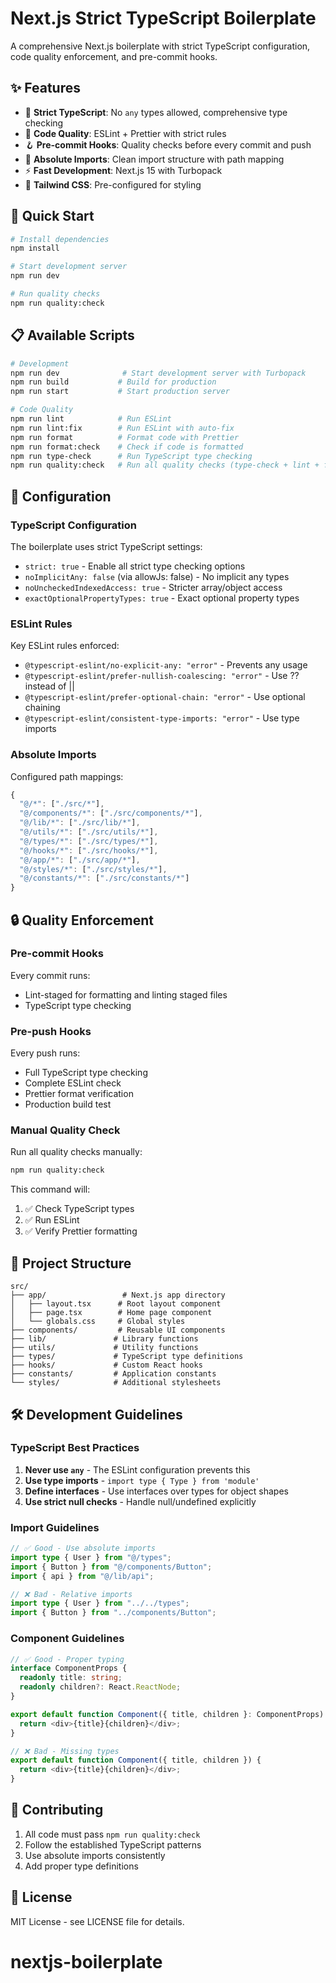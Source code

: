 # Next.js Strict TypeScript Boilerplate

A comprehensive Next.js boilerplate with strict TypeScript configuration, code quality enforcement, and pre-commit hooks.

## ✨ Features

- 🔵 **Strict TypeScript**: No `any` types allowed, comprehensive type checking
- 🧹 **Code Quality**: ESLint + Prettier with strict rules
- 🪝 **Pre-commit Hooks**: Quality checks before every commit and push
- 📁 **Absolute Imports**: Clean import structure with path mapping
- ⚡ **Fast Development**: Next.js 15 with Turbopack
- 🎨 **Tailwind CSS**: Pre-configured for styling

## 🚀 Quick Start

```bash
# Install dependencies
npm install

# Start development server
npm run dev

# Run quality checks
npm run quality:check
```

## 📋 Available Scripts

```bash
# Development
npm run dev              # Start development server with Turbopack
npm run build           # Build for production
npm run start           # Start production server

# Code Quality
npm run lint            # Run ESLint
npm run lint:fix        # Run ESLint with auto-fix
npm run format          # Format code with Prettier
npm run format:check    # Check if code is formatted
npm run type-check      # Run TypeScript type checking
npm run quality:check   # Run all quality checks (type-check + lint + format)
```

## 🔧 Configuration

### TypeScript Configuration

The boilerplate uses strict TypeScript settings:

- `strict: true` - Enable all strict type checking options
- `noImplicitAny: false` (via allowJs: false) - No implicit any types
- `noUncheckedIndexedAccess: true` - Stricter array/object access
- `exactOptionalPropertyTypes: true` - Exact optional property types

### ESLint Rules

Key ESLint rules enforced:

- `@typescript-eslint/no-explicit-any: "error"` - Prevents any usage
- `@typescript-eslint/prefer-nullish-coalescing: "error"` - Use ?? instead of ||
- `@typescript-eslint/prefer-optional-chain: "error"` - Use optional chaining
- `@typescript-eslint/consistent-type-imports: "error"` - Use type imports

### Absolute Imports

Configured path mappings:

```typescript
{
  "@/*": ["./src/*"],
  "@/components/*": ["./src/components/*"],
  "@/lib/*": ["./src/lib/*"],
  "@/utils/*": ["./src/utils/*"],
  "@/types/*": ["./src/types/*"],
  "@/hooks/*": ["./src/hooks/*"],
  "@/app/*": ["./src/app/*"],
  "@/styles/*": ["./src/styles/*"],
  "@/constants/*": ["./src/constants/*"]
}
```

## 🔒 Quality Enforcement

### Pre-commit Hooks

Every commit runs:

- Lint-staged for formatting and linting staged files
- TypeScript type checking

### Pre-push Hooks

Every push runs:

- Full TypeScript type checking
- Complete ESLint check
- Prettier format verification
- Production build test

### Manual Quality Check

Run all quality checks manually:

```bash
npm run quality:check
```

This command will:

1. ✅ Check TypeScript types
2. ✅ Run ESLint
3. ✅ Verify Prettier formatting

## 📁 Project Structure

```
src/
├── app/                 # Next.js app directory
│   ├── layout.tsx      # Root layout component
│   ├── page.tsx        # Home page component
│   └── globals.css     # Global styles
├── components/         # Reusable UI components
├── lib/               # Library functions
├── utils/             # Utility functions
├── types/             # TypeScript type definitions
├── hooks/             # Custom React hooks
├── constants/         # Application constants
└── styles/            # Additional stylesheets
```

## 🛠️ Development Guidelines

### TypeScript Best Practices

1. **Never use `any`** - The ESLint configuration prevents this
2. **Use type imports** - `import type { Type } from 'module'`
3. **Define interfaces** - Use interfaces over types for object shapes
4. **Use strict null checks** - Handle null/undefined explicitly

### Import Guidelines

```typescript
// ✅ Good - Use absolute imports
import type { User } from "@/types";
import { Button } from "@/components/Button";
import { api } from "@/lib/api";

// ❌ Bad - Relative imports
import type { User } from "../../types";
import { Button } from "../components/Button";
```

### Component Guidelines

```typescript
// ✅ Good - Proper typing
interface ComponentProps {
  readonly title: string;
  readonly children?: React.ReactNode;
}

export default function Component({ title, children }: ComponentProps): React.JSX.Element {
  return <div>{title}{children}</div>;
}

// ❌ Bad - Missing types
export default function Component({ title, children }) {
  return <div>{title}{children}</div>;
}
```

## 🤝 Contributing

1. All code must pass `npm run quality:check`
2. Follow the established TypeScript patterns
3. Use absolute imports consistently
4. Add proper type definitions

## 📝 License

MIT License - see LICENSE file for details.

# nextjs-boilerplate
